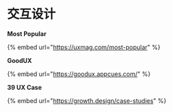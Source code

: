 # 交互设计

**Most Popular**

{% embed url="https://uxmag.com/most-popular" %}

**GoodUX**

{% embed url="https://goodux.appcues.com/" %}

**39 UX Case**

{% embed url="https://growth.design/case-studies" %}
